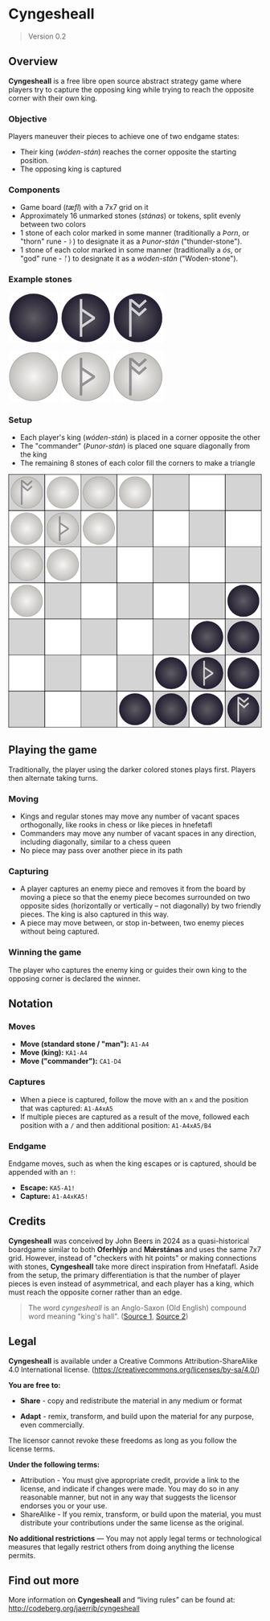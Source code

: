 # Cyngesheall

> Version 0.2

## Overview

**Cyngesheall** is a free libre open source abstract strategy game where players try to capture the opposing king while trying to reach the opposite corner with their own king.

### Objective

Players maneuver their pieces to achieve one of two endgame states:

- Their king (*wóden-stán*) reaches the corner opposite the starting position.
- The opposing king is captured

### Components

- Game board (*tæfl*) with a 7x7 grid on it
- Approximately 16 unmarked stones (*stánas*) or tokens, split evenly between two colors
- 1 stone of each color marked in some manner (traditionally a *Þorn*, or "thorn" rune - ᚦ) to designate it as a *Þunor-stán* ("thunder-stone").
- 1 stone of each color marked in some manner (traditionally a *ós*, or "god" rune - ᚩ) to designate it as a *wóden-stán* ("Woden-stone").

### Example stones

![Dark stone](../assets/png/dark_stone.png) ![Dark thunder-stone](../assets/png/dark_thunder_stone.png) ![Dark Woden-stone](../assets/png/dark_woden_stone.png)

![Light stone](../assets/png/light_stone.png) ![Dark thunder-stone](../assets/png/light_thunder_stone.png) ![Dark Woden-stone](../assets/png/light_woden_stone.png)

### Setup

- Each player's king (*wóden-stán*) is placed in a corner opposite the other
- The "commander" (*Þunor-stán*) is placed one square diagonally from the king
- The remaining 8 stones of each color fill the corners to make a triangle

![Initial setup](../assets/png/setup_image.png)

## Playing the game

Traditionally, the player using the darker colored stones plays first. Players then alternate taking turns.

### Moving

- Kings and regular stones may move any number of vacant spaces orthogonally, like rooks in chess or like pieces in hnefetafl
- Commanders may move any number of vacant spaces in any direction, including diagonally, similar to a chess queen
- No piece may pass over another piece in its path

### Capturing

- A player captures an enemy piece and removes it from the board by moving a piece so that the enemy piece becomes surrounded on two opposite sides (horizontally or vertically – not diagonally) by two friendly pieces. The king is also captured in this way.
- A piece may move between, or stop in-between, two enemy pieces without being captured.

### Winning the game

The player who captures the enemy king or guides their own king to the opposing corner is declared the winner.

## Notation

### Moves

- **Move (standard stone / "man"):** `A1-A4`
- **Move (king):** `KA1-A4`
- **Move ("commander"):** `CA1-D4`

### Captures

- When a piece is captured, follow the move with an `x` and the position that was captured: `A1-A4xA5`
- If multiple pieces are captured as a result of the move, followed each position with a `/` and then additional position: `A1-A4xA5/B4`

### Endgame

Endgame moves, such as when the king escapes or is captured, should be appended with an `!`:

- **Escape:** `KA5-A1!`
- **Capture:** `A1-A4xKA5!`

## Credits

**Cyngesheall** was conceived by John Beers in 2024 as a quasi-historical boardgame similar to both **Oferhlýp** and **Mǽrstánas** and uses the same 7x7 grid. However, instead of "checkers with hit points" or making connections with stones, **Cyngesheall** take more direct inspiration from Hnefatafl. Aside from the setup, the primary differentiation is that the number of player pieces is even instead of asymmetrical, and each player has a king, which must reach the opposite corner rather than an edge.

> The word *cyngesheall* is an Anglo-Saxon (Old English) compound word meaning "king's hall". ([Source 1](https://bosworthtoller.com/7144), [Source 2](https://bosworthtoller.com/18427))

## Legal

**Cyngesheall** is available under a Creative Commons Attribution-ShareAlike 4.0 International license. (<https://creativecommons.org/licenses/by-sa/4.0/>)

**You are free to:**

- **Share** - copy and redistribute the material in any medium or format

- **Adapt** - remix, transform, and build upon the material for any purpose, even commercially.

The licensor cannot revoke these freedoms as long as you follow the license terms.

**Under the following terms:**

- Attribution - You must give appropriate credit, provide a link to the license, and indicate if changes were made. You may do so in any reasonable manner, but not in any way that suggests the licensor endorses you or your use.
- ShareAlike - If you remix, transform, or build upon the material, you must distribute your contributions under the same license as the original.

**No additional restrictions** — You may not apply legal terms or technological measures that legally restrict others from doing anything the license permits.

## Find out more

More information on **Cyngesheall** and “living rules” can be found at: <http://codeberg.org/jaerrib/cyngesheall>
